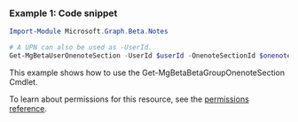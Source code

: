 ### Example 1: Code snippet

```powershellImport-Module Microsoft.Graph.Beta.Notes

# A UPN can also be used as -UserId.
Get-MgBetaUserOnenoteSection -UserId $userId -OnenoteSectionId $onenoteSectionId
```
This example shows how to use the Get-MgBetaBetaGroupOnenoteSection Cmdlet.
To learn about permissions for this resource, see the [permissions reference](/graph/permissions-reference).

